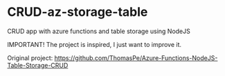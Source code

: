 # CRUD-az-storage-table
CRUD app with azure functions and table storage using NodeJS

IMPORTANT! 
The project is inspired, I just want to improve it.

Original project: https://github.com/ThomasPe/Azure-Functions-NodeJS-Table-Storage-CRUD
